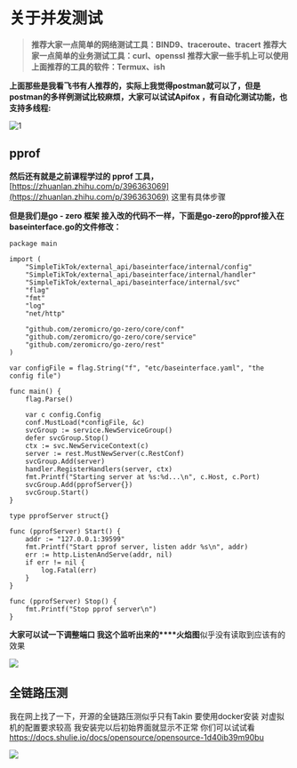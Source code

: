 # 关于并发测试

> **推荐大家一点简单的网络测试工具：BIND9、traceroute、tracert**
> **推荐大家一点简单的业务测试工具：curl、openssl**
> **推荐大家一些手机上可以使用上面推荐的工具的软件：Termux、ish**

**上面那些是我看飞书有人推荐的，实际上我觉得postman就可以了，但是postman的多样例测试比较麻烦，大家可以试试Apifox ，有自动化测试功能，也支持多线程:**

![1](https://s3.bmp.ovh/imgs/2023/02/07/24a7bc1512470963.jpg)

## pprof

**然后还有就是之前课程学过的 pprof 工具，**[https://zhuanlan.zhihu.com/p/396363069](https://zhuanlan.zhihu.com/p/396363069) 这里有具体步骤

**但是我们是go - zero 框架 接入改的代码不一样，下面是go-zero的pprof接入在baseinterface.go的文件修改：**

```
package main

import (
    "SimpleTikTok/external_api/baseinterface/internal/config"
    "SimpleTikTok/external_api/baseinterface/internal/handler"
    "SimpleTikTok/external_api/baseinterface/internal/svc"
    "flag"
    "fmt"
    "log"
    "net/http"

    "github.com/zeromicro/go-zero/core/conf"
    "github.com/zeromicro/go-zero/core/service"
    "github.com/zeromicro/go-zero/rest"
)

var configFile = flag.String("f", "etc/baseinterface.yaml", "the config file")

func main() {
    flag.Parse()

    var c config.Config
    conf.MustLoad(*configFile, &c)
    svcGroup := service.NewServiceGroup()
    defer svcGroup.Stop()
    ctx := svc.NewServiceContext(c)
    server := rest.MustNewServer(c.RestConf)
    svcGroup.Add(server)
    handler.RegisterHandlers(server, ctx)
    fmt.Printf("Starting server at %s:%d...\n", c.Host, c.Port)
    svcGroup.Add(pprofServer{})
    svcGroup.Start()
}

type pprofServer struct{}

func (pprofServer) Start() {
    addr := "127.0.0.1:39599"
    fmt.Printf("Start pprof server, listen addr %s\n", addr)
    err := http.ListenAndServe(addr, nil)
    if err != nil {
        log.Fatal(err)
    }
}

func (pprofServer) Stop() {
    fmt.Printf("Stop pprof server\n")
}

```

**大家可以试一下调整端口 我这个监听出来的****火焰图**似乎没有读取到应该有的效果

![](https://s3.bmp.ovh/imgs/2023/02/07/2ad7e7afd154b270.png)


## 全链路压测

我在网上找了一下，开源的全链路压测似乎只有Takin 要使用docker安装 对虚拟机的配置要求较高 我安装完以后初始界面就显示不正常 你们可以试试看 https://docs.shulie.io/docs/opensource/opensource-1d40ib39m90bu

![](https://s3.bmp.ovh/imgs/2023/02/07/4b79074ff4427d58.png)
